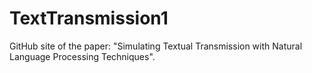 # TextTransmission1
GitHub site of the paper: "Simulating Textual Transmission with Natural Language Processing Techniques".

